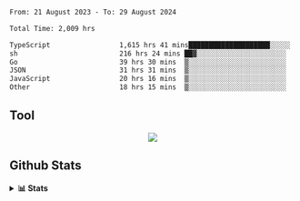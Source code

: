 <!--START_SECTION:waka-->

```txt
From: 21 August 2023 - To: 29 August 2024

Total Time: 2,009 hrs

TypeScript                 1,615 hrs 41 mins████████████████████░░░░░   80.42 %
sh                         216 hrs 24 mins ██▓░░░░░░░░░░░░░░░░░░░░░░   10.77 %
Go                         39 hrs 30 mins  ▒░░░░░░░░░░░░░░░░░░░░░░░░   01.97 %
JSON                       31 hrs 31 mins  ▒░░░░░░░░░░░░░░░░░░░░░░░░   01.57 %
JavaScript                 20 hrs 16 mins  ▒░░░░░░░░░░░░░░░░░░░░░░░░   01.01 %
Other                      18 hrs 15 mins  ▒░░░░░░░░░░░░░░░░░░░░░░░░   00.91 %
```

<!--END_SECTION:waka-->

## Tool
<p align="center">
  <a href="https://github.com/chaninlaw">
    <img src="https://skillicons.dev/icons?i=js,typescript,express,nodejs,react,next,postgres,mongodb,html,css,styledcomponents,tailwind,materialui,figma,git,github&perline=8" />
  </a>
</p>

## Github Stats
<details close>
  <summary><b>📊 Stats</b></summary>
  <div align = "center">
    
<picture>
  <source
    srcset="https://github-readme-stats.vercel.app/api?username=chaninlaw&show_icons=true&theme=dark"
    media="(prefers-color-scheme: dark)"
  />
  <source
    srcset="https://github-readme-stats.vercel.app/api?username=chaninlaw&show_icons=true"
    media="(prefers-color-scheme: light), (prefers-color-scheme: no-preference)"
  />
  <img src="https://github-readme-stats.vercel.app/api?username=chaninlaw&show_icons=true" />
</picture>
    
<picture>
  <source
    srcset="https://github-readme-stats.vercel.app/api/top-langs/?username=chaninlaw&layout=donut&theme=dark"
    media="(prefers-color-scheme: dark)"
  />
  <source
    srcset="https://github-readme-stats.vercel.app/api/top-langs/?username=chaninlaw&layout=donut"
    media="(prefers-color-scheme: light), (prefers-color-scheme: no-preference)"
  />
  <img src="https://github-readme-stats.vercel.app/api/top-langs/?username=chaninlaw&layout=donut" />
</picture>
    
  </div>
  
</details>

